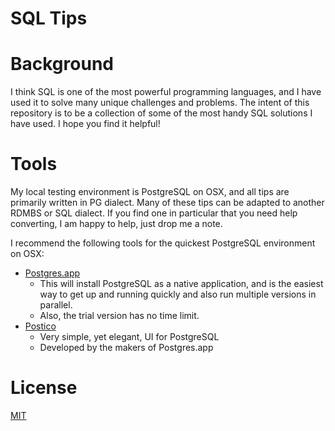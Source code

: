 SQL Tips
===============

# Background

I think SQL is one of the most powerful programming languages, and I have used it to solve many unique challenges and problems. The intent of this repository is to be a collection of some of the most handy SQL solutions I have used. I hope you find it helpful!

# Tools

My local testing environment is PostgreSQL on OSX, and all tips are primarily written in PG dialect.  Many of these tips can be adapted to another RDMBS or SQL dialect.  If you find one in particular that you need help converting, I am happy to help, just drop me a note.

I recommend the following tools for the quickest PostgreSQL environment on OSX:

- [Postgres.app](https://postgresapp.com/)
    - This will install PostgreSQL as a native application, and is the easiest way to get up and running quickly and also run multiple versions in parallel.
    - Also, the trial version has no time limit.
- [Postico](https://eggerapps.at/postico/)
    - Very simple, yet elegant, UI for PostgreSQL
    - Developed by the makers of Postgres.app

# License
[MIT](?)